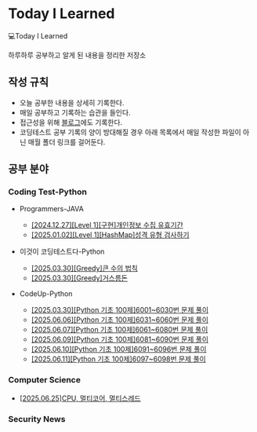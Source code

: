 # Today I Learned

💻Today I Learned

하루하루 공부하고 알게 된 내용을 정리한 저장소

## 작성 규칙
* 오늘 공부한 내용을 상세히 기록한다.
* 매일 공부하고 기록하는 습관을 들인다.
* 접근성을 위해 [블로그](https://gayeon-l.tistory.com/)에도 기록한다.
* 코딩테스트 공부 기록의 양이 방대해질 경우 아래 목록에서 매일 작성한 파일이 아닌 매월 폴더 링크를 걸어둔다.

## 공부 분야

### Coding Test-Python
* Programmers-JAVA
  * [[2024.12.27][Level 1][구현]개인정보 수집 유효기간](https://github.com/gayeonni/TIL/blob/main/Coding%20Test/Programmers/%5B2023%20KAKAO%20BLIND%20RECRUITMENT%5D%5BLevel%201%5D%5B%EA%B5%AC%ED%98%84%5D%20%EA%B0%9C%EC%9D%B8%EC%A0%95%EB%B3%B4%20%EC%88%98%EC%A7%91%20%EC%9C%A0%ED%9A%A8%EA%B8%B0%EA%B0%84.md)
  * [[2025.01.02][Level 1][HashMap]성격 유형 검사하기](https://github.com/gayeonni/TIL/blob/main/Coding%20Test/Programmers/%5B2022%20KAKAO%20TECH%20INTERNSHIP%5D%5BLevel%201%5D%5BHashMap%5D%20%EC%84%B1%EA%B2%A9%20%EC%9C%A0%ED%98%95%20%EA%B2%80%EC%82%AC%ED%95%98%EA%B8%B0.md)

* 이것이 코딩테스트다-Python
  * [[2025.03.30][Greedy]큰 수의 법칙](https://github.com/gayeonni/TIL/blob/main/Coding%20Test/%5BPython%5D%EC%9D%B4%EA%B2%83%EC%9D%B4%20%EC%BD%94%EB%94%A9%ED%85%8C%EC%8A%A4%ED%8A%B8%EB%8B%A4/Greedy/%ED%81%B0%20%EC%88%98%EC%9D%98%20%EB%B2%95%EC%B9%99.md)
  * [[2025.03.30][Greedy]거스름돈](https://github.com/gayeonni/TIL/blob/main/Coding%20Test/%5BPython%5D%EC%9D%B4%EA%B2%83%EC%9D%B4%20%EC%BD%94%EB%94%A9%ED%85%8C%EC%8A%A4%ED%8A%B8%EB%8B%A4/Greedy/%EA%B1%B0%EC%8A%A4%EB%A6%84%EB%8F%88.md) 

* CodeUp-Python
  * [[2025.03.30][Python 기초 100제]6001~6030번 문제 풀이](https://github.com/gayeonni/TIL/blob/main/Coding%20Test/Code%20Up/Python%20%EA%B8%B0%EC%B4%88%20100%EC%A0%9C/6001~6030%EB%B2%88%20%EB%AC%B8%EC%A0%9C.md
)
  * [[2025.06.06][Python 기초 100제]6031~6060번 문제 풀이](https://github.com/gayeonni/TIL/blob/main/Coding%20Test/Code%20Up/Python%20%EA%B8%B0%EC%B4%88%20100%EC%A0%9C/6031~6060%EB%B2%88%20%EB%AC%B8%EC%A0%9C.md)
  * [[2025.06.07][Python 기초 100제]6061~6080번 문제 풀이](https://github.com/gayeonni/TIL/blob/main/Coding%20Test/Code%20Up/Python%20%EA%B8%B0%EC%B4%88%20100%EC%A0%9C/6061~6080%EB%B2%88%20%EB%AC%B8%EC%A0%9C.md)
  * [[2025.06.09][Python 기초 100제]6081~6090번 문제 풀이](https://github.com/gayeonni/TIL/blob/main/Coding%20Test/Code%20Up/Python%20%EA%B8%B0%EC%B4%88%20100%EC%A0%9C/6081~60100%EB%B2%88%20%EB%AC%B8%EC%A0%9C.md)
  * [[2025.06.10][Python 기초 100제]6091~6096번 문제 풀이](https://github.com/gayeonni/TIL/blob/main/Coding%20Test/Code%20Up/Python%20%EA%B8%B0%EC%B4%88%20100%EC%A0%9C/6091~6098%EB%B2%88%20%EB%AC%B8%EC%A0%9C.md)
  * [[2025.06.11][Python 기초 100제]6097~6098번 문제 풀이](https://github.com/gayeonni/TIL/blob/main/Coding%20Test/Code%20Up/Python%20%EA%B8%B0%EC%B4%88%20100%EC%A0%9C/6097~6098%EB%B2%88%20%EB%AC%B8%EC%A0%9C.md)


### Computer Science
* [[2025.06.25]CPU, 멀티코어, 멀티스레드](https://github.com/gayeonni/TIL/blob/main/Computer%20Science/CPU,%20%EB%A9%80%ED%8B%B0%EC%BD%94%EC%96%B4,%20%EB%A9%80%ED%8B%B0%EC%8A%A4%EB%A0%88%EB%93%9C.md)

### Security News
